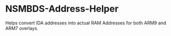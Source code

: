 # NSMBDS-Address-Helper
Helps convert IDA addresses into actual RAM Addresses for both ARM9 and ARM7 overlays.
